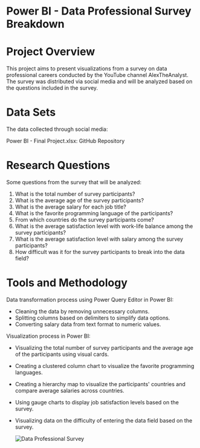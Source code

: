 # Power BI - Data Professional Survey Breakdown
# Project Overview
This project aims to present visualizations from a survey on data professional careers conducted by the YouTube channel AlexTheAnalyst. The survey was distributed via social media and will be analyzed based on the questions included in the survey.

# Data Sets
The data collected through social media:

Power BI - Final Project.xlsx: GitHub Repository

# Research Questions
Some questions from the survey that will be analyzed:

1. What is the total number of survey participants?
2. What is the average age of the survey participants?
3. What is the average salary for each job title?
4. What is the favorite programming language of the participants?
5. From which countries do the survey participants come?
6. What is the average satisfaction level with work-life balance among the survey participants?
7. What is the average satisfaction level with salary among the survey participants?
8. How difficult was it for the survey participants to break into the data field?
   
# Tools and Methodology
Data transformation process using Power Query Editor in Power BI:

- Cleaning the data by removing unnecessary columns.
- Splitting columns based on delimiters to simplify data options.
- Converting salary data from text format to numeric values.

Visualization process in Power BI:

- Visualizing the total number of survey participants and the average age of the participants using visual cards.
- Creating a clustered column chart to visualize the favorite programming languages.
- Creating a hierarchy map to visualize the participants' countries and compare average salaries across countries.
- Using gauge charts to display job satisfaction levels based on the survey.
- Visualizing data on the difficulty of entering the data field based on the survey.

  ![Data Professional Survey](https://github.com/indawulan/Power-BI---Data-Professional-Survey-Break-Down/assets/56012283/b6f4a7db-fce8-4762-8d84-a7da8bc3ddaf)

